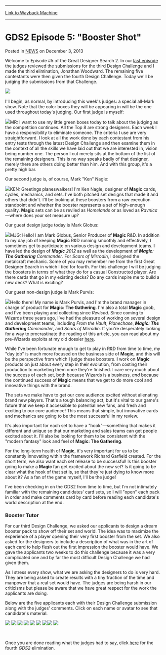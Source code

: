 
---
[Link to Wayback Machine](https://web.archive.org/web/20210503061925/https://magic.wizards.com/en/articles/archive/gds2-episode-5-booster-shot-2011-01-12)

[_metadata_:description]:- "Welcome to Episode #5 of the Great Designer Search 2. In our last episode the judges reviewed the submissions for the third Design Challenge and I made the third elimination, Jonathan Woodward. The remaining five contestants were then given the fourth Design Challenge. Today we'll be judging the submissions from that Challenge. I'll begin, as normal, by introducing this week's"
[_metadata_:generator]:- "Drupal 7 (http://drupal.org)"
[_metadata_:node]:- "117978"
[_metadata_:path_date]:- "2011-01-12"
[_metadata_:publish_date]:- "2013-12-03"
[_metadata_:source]:- "div-main-content"
[_metadata_:title]:- "GDS2 Episode 5: `Booster Shot`"
[_metadata_:wayback_capture_timestamp]:- "2021-05-03 06:19:25"
[_metadata_:wayback_raw_url]:- "https://web.archive.org/web/20210503061925id_/https://magic.wizards.com/en/articles/archive/gds2-episode-5-booster-shot-2011-01-12"
[_metadata_:wayback_url]:- "https://magic.wizards.com/en/articles/archive/gds2-episode-5-booster-shot-2011-01-12"
---


GDS2 Episode 5: "Booster Shot"
==============================



 Posted in [NEWS](/en/articles?source=MX_Nav2020)
 on December 3, 2013 










Welcome to Episode #5 of the Great Designer Search 2. In our [last episode](http://archive.wizards.com/Magic/Magazine/Article.aspx?x=mtg/daily/feature/122z) the judges reviewed the submissions for the third Design Challenge and I made the third elimination, Jonathan Woodward. The remaining five contestants were then given the fourth Design Challenge. Today we'll be judging the submissions from that Challenge.


![](https://media.wizards.com/images/magic/daily/mm/mm106_gds.jpg)
 


I'll begin, as normal, by introducing this week's judges: a special all-Mark show. Note that the color boxes they will be appearing in will be the one used throughout today's judging. Our first judge is myself:


![](https://media.magic.wizards.com/image_legacy_migration/magic/images/mtgcom/authorpics/authorpic_markrosewater.jpg)MR: I want to use my little green boxes today to talk about the judging as the competition continues. All the Top 8 are strong designers. Each week I have a responsibility to eliminate someone. The criteria I use are very straightforward. I look at all the work done by each contestant from his entry tests through the latest Design Challenge and then examine them in the context of all the skills we have laid out that we are interested in, vision being number one. The person I cut merely sits at the bottom of the list of the remaining designers. This is no way speaks badly of that designer, merely there are others doing better than him. And with this group, it's a pretty high bar.



Our second judge is, of course, Mark "Ken" Nagle:


![](https://media.magic.wizards.com/image_legacy_migration/magic/images/mtgcom/authorpics/authorpic_kennagle.jpg)KEN: Greetings planeswalkers! I'm Ken Nagle, designer of **Magic** cards, cycles, mechanics, and sets. I've both pitched set designs that made it and others that didn't. I'll be looking at these boosters from a raw execution standpoint and whether the booster represents a set of high-enough quality. **Magic** sets can be as reviled as *Homelands* or as loved as *Ravnica*—where does your set measure up?



Our guest design judge today is Mark Globus:


![](https://media.magic.wizards.com/image_legacy_migration/magic/images/mtgcom/authorpics/authorpic_markglobus.jpg)MJG: Hello! I am Mark Globus, Senior Producer of **Magic** R&D. In addition to my day job of keeping **Magic** R&D running smoothly and effectively, I sometimes get to participate on various design and development teams. I have led the design of ***Magic** 2012* as well as the development of ***Magic: The Gathering** Commander*. For *Scars of Mirrodin*, I designed the metalcraft mechanic. Some of you may remember me from the first Great Designer Search in which I tied for fourth. For this challenge I will be judging the boosters in terms of what they do for a casual Constructed player. Are there cards that go in my existing decks? Do any cards inspire me to build a new deck? What is exciting?



Our guest non-design judge is Mark Purvis:


![](https://media.wizards.com/legacy/magic/images/mtgcom/authorpics/authorpic_markpurvis.jpg)Hello there! My name is Mark Purvis, and I'm the brand manager in charge of product for **Magic: The Gathering**. I'm also a total **Magic** goob, and I've been playing and collecting since *Revised*. Since coming to Wizards three years ago, I've had the pleasure of working on several design and development teams, including *From the Vault*, *Planechase*, ***Magic: The Gathering** Commander*, and *Scars of Mirrodin*. If you're desperately looking for a way to procrastinate the reading of this article, you can read about my pre-Wizards exploits at my old dossier [here](http://archive.wizards.com/magic/magazine/article.aspx?x=mtgcom/arcana/1602).


While I've been fortunate enough to get to play in R&D from time to time, my "day job" is much more focused on the business side of **Magic**, and this will be the perspective from which I judge these boosters. I work on **Magic** products on just about every step in their evolution, from costing their production to marketing them once they're finished. I care very much about the success of each set, both because Wizards is a business, *and* because the continued success of **Magic** means that we get to do more cool and innovative things with the brand.


The sets we make have to get our core audience excited without alienating brand new players. That's a tough balancing act, but it's vital to our game's future that we keep it accessible to potential new fans, and fresh and exciting to our core audience! This means that simple, but innovative cards and mechanics are going to be the most successful in my review.


It's also important for each set to have a "hook"—something that makes it different and unique so that our marketing and sales teams can get people excited about it. I'll also be looking for them to be consistent with the "modern fantasy" look and feel of **Magic: The Gathering**.


For the long-term health of **Magic**, it's very important for us to be constantly innovating within the framework Richard Garfield created. For the short term, we also want each set release to be successful! Is this booster going to make a **Magic** fan get excited about the new set? Is it going to be clear what the hook of that set is, so that they're just dying to know more about it? As a fan of the game myself, I'll be the judge!


I've been checking in on the GDS2 from time to time, but I'm not intimately familiar with the remaining candidates' card sets, so I will "open" each pack in order and make comments card by card before reading each candidate's world description at the end.



### Booster Tutor


For our third Design Challenge, we asked our applicants to design a dream booster pack to show off their set and world. The idea was to maximize the experience of a player opening their very first booster from the set. We also asked for the designers to include a description of what was in the art of each card to help flesh out the first impression the booster would have. We gave the applicants two weeks to do this challenge because it was a very complicated one and by far the most difficult Design Challenge we had given them.


As I stress every show, what we are asking the designers to do is very hard. They are being asked to create results with a tiny fraction of the time and manpower that a real set would have. The judges are being harsh in our criticisms but please be aware that we have great respect for the work the applicants are doing.


Below are the five applicants each with their Design Challenge submission along with the judges' comments. Click on each name or avatar to see that candidate's material.


[![](https://media.wizards.com/images/magic/daily/features/gdsFooter1_ethanFleischer.jpg)](http://archive.wizards.com/Magic/Magazine/Article.aspx?x=mtg/daily/feature/125a)  [![](https://media.wizards.com/images/magic/daily/features/gdsFooter2_jonathonLoucks.jpg)](http://archive.wizards.com/Magic/Magazine/Article.aspx?x=mtg/daily/feature/125b)  [![](https://media.wizards.com/images/magic/daily/features/gdsFooter3_shawnMain.jpg)](http://archive.wizards.com/Magic/Magazine/Article.aspx?x=mtg/daily/feature/125c)  [![](https://media.wizards.com/images/magic/daily/features/gdsFooter4_devonRule.jpg)](http://archive.wizards.com/Magic/Magazine/Article.aspx?x=mtg/daily/feature/125d) ![](https://media.wizards.com/images/magic/daily/features/gdsFooter5_jayTreatOFF.jpg) [![](https://media.wizards.com/images/magic/daily/features/gdsFooter6_scottVanEssen.jpg)](http://archive.wizards.com/Magic/Magazine/Article.aspx?x=mtg/daily/feature/125f) ![](https://media.wizards.com/images/magic/daily/features/gdsFooter7_danielWilliamsOFF.jpg)![](https://media.wizards.com/images/magic/daily/features/gdsFooter8_johnathanWoodwardOFF.jpg) [![](https://media.wizards.com/images/magic/daily/features/gdsFooter9_footer.jpg)](http://archive.wizards.com/Magic/Magazine/Article.aspx?x=mtg/daily/feature/125z)
  

 


Once you are done reading what the judges had to say, click [here](http://archive.wizards.com/Magic/Magazine/Article.aspx?x=mtg/daily/feature/125y) for the fourth *GDS2* elimination.







